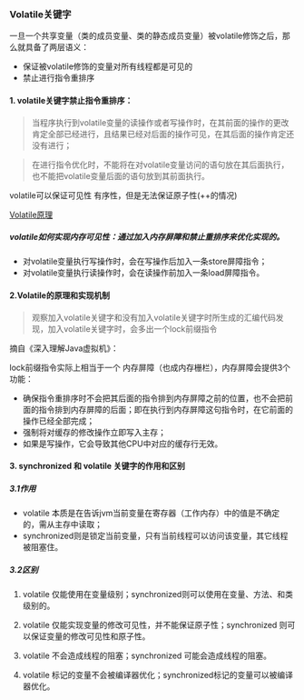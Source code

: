 ### Volatile关键字
一旦一个共享变量（类的成员变量、类的静态成员变量）被volatile修饰之后，那么就具备了两层语义：

- 保证被volatile修饰的变量对所有线程都是可见的
- 禁止进行指令重排序

#### 1. volatile关键字禁止指令重排序：

> 当程序执行到volatile变量的读操作或者写操作时，在其前面的操作的更改肯定全部已经进行，且结果已经对后面的操作可见，在其后面的操作肯定还没有进行；

> 在进行指令优化时，不能将在对volatile变量访问的语句放在其后面执行，也不能把volatile变量后面的语句放到其前面执行。

 volatile可以保证可见性 有序性，但是无法保证原子性(++的情况)

 [Volatile原理](https://github.com/hadyang/interview/blob/master/java/concurrent/2-volatile.md)

 ##### volatile如何实现内存可见性：通过加入内存屏障和禁止重排序来优化实现的。
- 对volatile变量执行写操作时，会在写操作后加入一条store屏障指令；
- 对volatile变量执行读操作时，会在读操作前加入一条load屏障指令。




 #### 2.Volatile的原理和实现机制

>  观察加入volatile关键字和没有加入volatile关键字时所生成的汇编代码发现，加入volatile关键字时，会多出一个lock前缀指令

摘自《深入理解Java虚拟机》：

lock前缀指令实际上相当于一个 内存屏障（也成内存栅栏），内存屏障会提供3个功能：

- 确保指令重排序时不会把其后面的指令排到内存屏障之前的位置，也不会把前面的指令排到内存屏障的后面；即在执行到内存屏障这句指令时，在它前面的操作已经全部完成；
- 强制将对缓存的修改操作立即写入主存；
- 如果是写操作，它会导致其他CPU中对应的缓存行无效。


#### 3. synchronized 和 volatile 关键字的作用和区别

##### 3.1作用

- volatile 本质是在告诉jvm当前变量在寄存器（工作内存）中的值是不确定的，需从主存中读取；
- synchronized则是锁定当前变量，只有当前线程可以访问该变量，其它线程被阻塞住。

##### 3.2区别

1. volatile 仅能使用在变量级别；synchronized则可以使用在变量、方法、和类级别的。

2. volatile 仅能实现变量的修改可见性，并不能保证原子性；synchronized 则可以保证变量的修改可见性和原子性。

3. volatile 不会造成线程的阻塞；synchronized 可能会造成线程的阻塞。

4. volatile 标记的变量不会被编译器优化；synchronized标记的变量可以被编译器优化。


